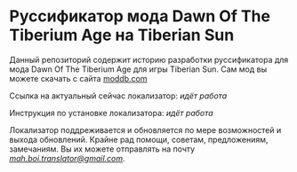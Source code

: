 # Руссификатор мода Dawn Of The Tiberium Age на Tiberian Sun

Данный репозиторий содержит историю разработки руссификатора для мода Dawn Of The Tiberium Age для игры Tiberian Sun. Сам мод вы можете скачать с сайта [moddb.com](https://www.moddb.com/mods/the-dawn-of-the-tiberium-age) 

Ссылка на актуальный сейчас локализатор: *идёт работа*

Инструкция по установке локализатора: *идёт работа*

Локализатор поддреживается и обновляется по мере возможностей и выхода обновлений. Крайне рад помощи, советам, предложениям, замечаниям. Вы их можете отправлять на почту *mah.boi.translator@gmail.com*.
